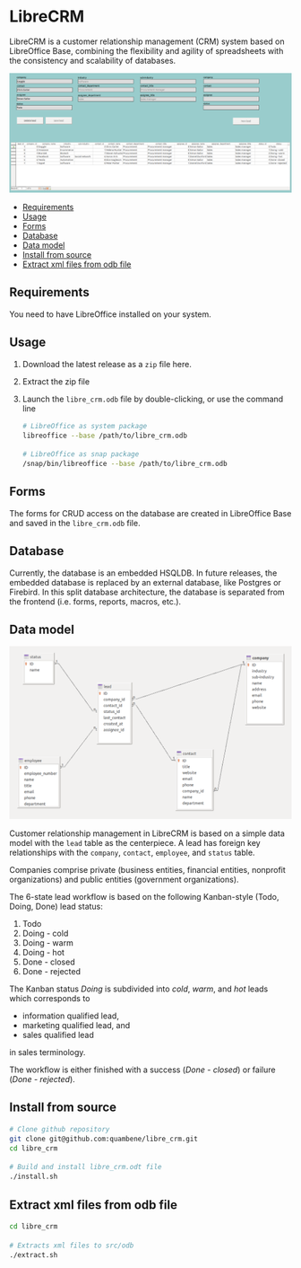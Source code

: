 # LibreCRM

LibreCRM is a customer relationship management (CRM) system based on LibreOffice Base, combining the flexibility and agility of spreadsheets with the consistency and scalability of databases.

![lead form](assets/lead_form.png)

- [Requirements](#requirements)
- [Usage](#usage)
- [Forms](#forms)
- [Database](#database)
- [Data model](#data-model)
- [Install from source](#install-from-source)
- [Extract xml files from odb file](#extract-xml-files-from-odb-file)

## Requirements

You need to have LibreOffice installed on your system.

## Usage

1. Download the latest release as a `zip` file here.
2. Extract the zip file
3. Launch the `libre_crm.odb` file by double-clicking, or use the command line

    ``` bash
    # LibreOffice as system package
    libreoffice --base /path/to/libre_crm.odb

    # LibreOffice as snap package
    /snap/bin/libreoffice --base /path/to/libre_crm.odb
    ```

## Forms

The forms for CRUD access on the database are created in LibreOffice Base and saved in the `libre_crm.odb` file.

## Database

Currently, the database is an embedded HSQLDB. In future releases, the embedded database is replaced by an external database, like Postgres or Firebird. In this split database architecture, the database is separated from the frontend (i.e. forms, reports, macros, etc.).

## Data model

![data model](assets/data_model.png)

Customer relationship management in LibreCRM is based on a simple data model with the `lead` table as the centerpiece. A lead has foreign key relationships with the `company`, `contact`, `employee`, and `status` table.

Companies comprise private (business entities, financial entities, nonprofit organizations) and public entities (government organizations).

The 6-state lead workflow is based on the following Kanban-style (Todo, Doing, Done) lead status:

1. Todo
1. Doing - cold
1. Doing - warm
1. Doing - hot
1. Done - closed
1. Done - rejected

The Kanban status *Doing* is subdivided into *cold*, *warm*, and *hot* leads which corresponds to

- information qualified lead,
- marketing qualified lead, and
- sales qualified lead

in sales terminology.

The workflow is either finished with a success (*Done - closed*) or failure (*Done - rejected*).

## Install from source

``` bash
# Clone github repository
git clone git@github.com:quambene/libre_crm.git
cd libre_crm

# Build and install libre_crm.odt file
./install.sh
```

## Extract xml files from odb file

``` bash
cd libre_crm

# Extracts xml files to src/odb
./extract.sh
```
